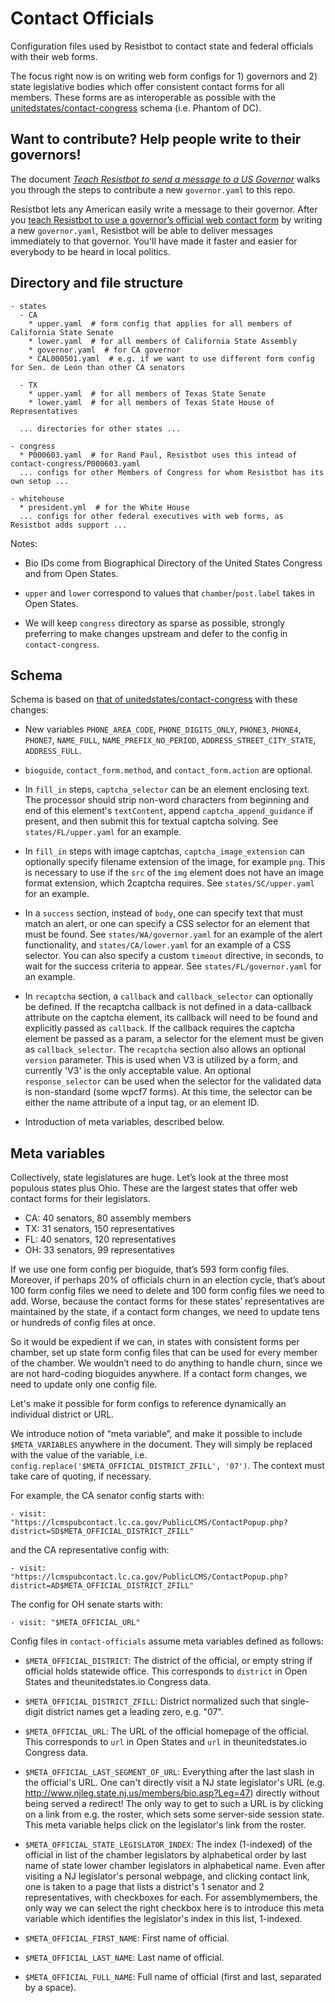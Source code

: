 # Contact Officials

Configuration files used by Resistbot to contact state and federal officials with their web forms.

The focus right now is on writing web form configs for 1) governors and
2) state legislative bodies which offer consistent contact forms for all
members. These forms are as interoperable as possible with the
[unitedstates/contact-congress](https://github.com/unitedstates/contact-congress)
schema (i.e. Phantom of DC).

## Want to contribute? Help people write to their governors!

The document [*Teach Resistbot to send a message to a US Governor*](https://docs.google.com/document/d/1TAXWDPfISgRY_qESNGzfT4tFKFaDF3PPUPLK_vZI4Bs)
walks you through the steps to contribute a new `governor.yaml` to this repo.

Resistbot lets any American easily write a message to their governor. After you
[teach Resistbot to use a governor’s official web contact form](https://docs.google.com/document/d/1TAXWDPfISgRY_qESNGzfT4tFKFaDF3PPUPLK_vZI4Bs)
by writing a new `governor.yaml`, Resistbot will be able to deliver
messages immediately to that governor. You'll have made it faster and
easier for everybody to be heard in local politics.

## Directory and file structure

```
- states
  - CA
    * upper.yaml  # form config that applies for all members of California State Senate
    * lower.yaml  # for all members of California State Assembly
    * governor.yaml  # for CA governor
    * CAL000501.yaml  # e.g. if we want to use different form config for Sen. de León than other CA senators

  - TX
    * upper.yaml  # for all members of Texas State Senate
    * lower.yaml  # for all members of Texas State House of Representatives

  ... directories for other states ...

- congress
  * P000603.yaml  # for Rand Paul, Resistbot uses this intead of contact-congress/P000603.yaml
  ... configs for other Members of Congress for whom Resistbot has its own setup ...

- whitehouse
  * president.yml  # for the White House
  ... configs for other federal executives with web forms, as Resistbot adds support ...
```

Notes:

- Bio IDs come from Biographical Directory of the United States Congress
  and from Open States.

- `upper` and `lower` correspond to values that `chamber`/`post.label` takes in Open States.

- We will keep `congress` directory as sparse as possible, strongly
  preferring to make changes upstream and defer to the config in `contact-congress`.

## Schema

Schema is based on [that of unitedstates/contact-congress](https://github.com/unitedstates/contact-congress/blob/master/documentation/schema.md) with these changes:

* New variables `PHONE_AREA_CODE`, `PHONE_DIGITS_ONLY`, `PHONE3`, `PHONE4`, `PHONE7`, `NAME_FULL`, `NAME_PREFIX_NO_PERIOD`, `ADDRESS_STREET_CITY_STATE`, `ADDRESS_FULL`.

* `bioguide`, `contact_form.method`, and `contact_form.action` are optional.

* In `fill_in` steps, `captcha_selector` can be an element enclosing text.
  The processor should strip non-word characters from beginning and end of this element's `textContent`,
  append `captcha_append_guidance` if present, and then submit this for textual
  captcha solving. See `states/FL/upper.yaml` for an example.

* In `fill_in` steps with image captchas, `captcha_image_extension` can
  optionally specify filename extension of the image, for example `png`. This
  is necessary to use if the `src` of the `img` element does not have an image
  format extension, which 2captcha requires. See `states/SC/upper.yaml`
  for an example.

* In a `success` section, instead of `body`, one can specify text that must match an alert, or one
  can specify a CSS selector for an element that must be found. See `states/WA/governor.yaml` for
  an example of the alert functionality, and `states/CA/lower.yaml` for an example of a CSS selector.  You can also specify a custom `timeout` directive, in seconds, to wait for the success criteria to appear.  See `states/FL/governor.yaml` for an example.

* In `recaptcha` section, a `callback` and `callback_selector` can optionally be defined. If the
  recaptcha callback is not defined in a data-callback attribute on the captcha element, its callback will
  need to be found and explicitly passed as `callback`. If the callback requires the captcha
  element be passed as a param, a selector for the element must be given as `callback_selector`.  The `recaptcha` section also allows an optional `version` parameter.  This is used when V3 is utilized by a form, and currently 'V3' is the only acceptable value.  An optional `response_selector` can be used when the selector for the validated data is non-standard (some wpcf7 forms).  At this time, the selector can be either the name attribute of a input tag, or an element ID.   

* Introduction of meta variables, described below.

## Meta variables

Collectively, state legislatures are huge. Let’s look at the three most populous states plus Ohio. These are the largest states that offer web contact forms for their legislators.

* CA: 40 senators, 80 assembly members
* TX: 31 senators, 150 representatives
* FL: 40 senators, 120 representatives
* OH: 33 senators, 99 representatives

If we use one form config per bioguide, that’s 593 form config files. Moreover, if perhaps 20% of officials churn in an election cycle, that’s about 100 form config files we need to delete and 100 form config files we need to add. Worse, because the contact forms for these states’ representatives are maintained by the state, if a contact form changes, we need to update tens or hundreds of config files at once.

So it would be expedient if we can, in states with consistent forms per chamber, set up state form config files that can be used for every member of the chamber. We wouldn’t need to do anything to handle churn, since we are not hard-coding bioguides anywhere. If a contact form changes, we need to update only one config file.

Let's make it possible for form configs to reference dynamically an individual district or URL.

We introduce notion of “meta variable”, and make it possible to include `$META_VARIABLES` anywhere in the document. They will simply be replaced with the value of the variable, i.e. `config.replace('$META_OFFICIAL_DISTRICT_ZFILL', '07')`. The context must take care of quoting, if necessary.

For example, the CA senator config starts with:
```
- visit: "https://lcmspubcontact.lc.ca.gov/PublicLCMS/ContactPopup.php?district=SD$META_OFFICIAL_DISTRICT_ZFILL"
```
and the CA representative config with:
```
- visit: "https://lcmspubcontact.lc.ca.gov/PublicLCMS/ContactPopup.php?district=AD$META_OFFICIAL_DISTRICT_ZFILL"
```
The config for OH senate starts with:
```
- visit: "$META_OFFICIAL_URL"
```

Config files in `contact-officials` assume meta variables defined as
follows:

- `$META_OFFICIAL_DISTRICT`: The district of the official, or empty
    string if official holds statewide office. This corresponds to
    `district` in Open States and theunitedstates.io Congress data.

- `$META_OFFICIAL_DISTRICT_ZFILL`: District normalized such that
    single-digit district names get a leading zero, e.g. "07".

- `$META_OFFICIAL_URL`: The URL of the official homepage of the
    official. This corresponds to `url` in Open States and `url` in
    theunitedstates.io Congress data.

- `$META_OFFICIAL_LAST_SEGMENT_OF_URL`: Everything after the last slash
    in the official's URL. One can't directly visit a NJ state
    legislator's URL (e.g.
    http://www.njleg.state.nj.us/members/bio.asp?Leg=47) directly without
    being served a redirect! The only way to get to such a URL is by
    clicking on a link from e.g. the roster, which sets some server-side
    session state. This meta variable helps click on the legislator's
    link from the roster.

- `$META_OFFICIAL_STATE_LEGISLATOR_INDEX`: The index (1-indexed) of the
    official in list of the chamber legislators by alphabetical order by
    last name of state lower chamber legislators in alphabetical name.
    Even after visiting a NJ legislator's personal webpage, and clicking
    contact link, one is taken to a page that lists a district's 1 senator
    and 2 representatives, with checkboxes for each. For assemblymembers,
    the only way we can select the right checkbox here is to introduce
    this meta variable which identifies the legislator's index in this list,
    1-indexed.

- `$META_OFFICIAL_FIRST_NAME`: First name of official.

- `$META_OFFICIAL_LAST_NAME`: Last name of official.

- `$META_OFFICIAL_FULL_NAME`: Full name of official (first and
  last, separated by a space).

